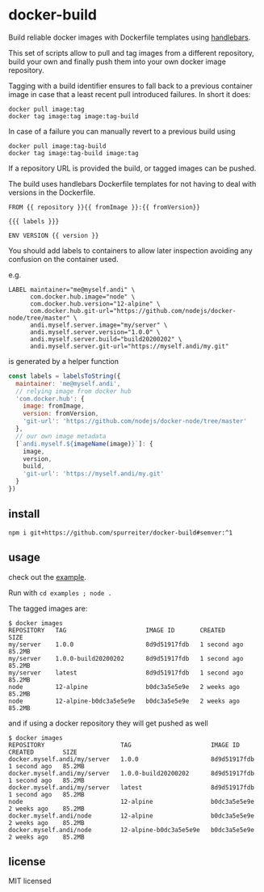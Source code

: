 # docker-build

Build reliable docker images with Dockerfile templates using [handlebars](https://handlebarsjs.com/).

This set of scripts allow to pull and tag images from a different repository, build your own and finally push them into your own docker image repository.

Tagging with a build identifier ensures to fall back to a previous container image in case that a least recent pull introduced failures. In short it does:

```
docker pull image:tag
docker tag image:tag image:tag-build
```

In case of a failure you can manually revert to a previous build using

```
docker pull image:tag-build
docker tag image:tag-build image:tag
```

If a repository URL is provided the build, or tagged images can be pushed.

The build uses handlebars Dockerfile templates for not having to deal with versions in the Dockerfile.

```
FROM {{ repository }}{{ fromImage }}:{{ fromVersion}}

{{{ labels }}}

ENV VERSION {{ version }}
```

You should add labels to containers to allow later inspection avoiding any confusion on the container used.

e.g.

```      
LABEL maintainer="me@myself.andi" \
      com.docker.hub.image="node" \
      com.docker.hub.version="12-alpine" \
      com.docker.hub.git-url="https://github.com/nodejs/docker-node/tree/master" \
      andi.myself.server.image="my/server" \
      andi.myself.server.version="1.0.0" \
      andi.myself.server.build="build20200202" \
      andi.myself.server.git-url="https://myself.andi/my.git"
```

is generated by a helper function

```js
const labels = labelsToString({
  maintainer: 'me@myself.andi',
  // relying image from docker hub
  'com.docker.hub': {
    image: fromImage,
    version: fromVersion,
    'git-url': 'https://github.com/nodejs/docker-node/tree/master'
  },
  // our own image metadata
  [`andi.myself.${imageName(image)}`]: {
    image,
    version,
    build,
    'git-url': 'https://myself.andi/my.git'
  }
})
```

## install

    npm i git+https://github.com/spurreiter/docker-build#semver:^1

## usage

check out the [example](./examples).

Run with `cd examples ; node .`

The tagged images are:

```
$ docker images
REPOSITORY   TAG                      IMAGE ID       CREATED        SIZE
my/server    1.0.0                    8d9d51917fdb   1 second ago   85.2MB
my/server    1.0.0-build20200202      8d9d51917fdb   1 second ago   85.2MB
my/server    latest                   8d9d51917fdb   1 second ago   85.2MB
node         12-alpine                b0dc3a5e5e9e   2 weeks ago    85.2MB
node         12-alpine-b0dc3a5e5e9e   b0dc3a5e5e9e   2 weeks ago    85.2MB
```

and if using a docker repository they will get pushed as well

```
$ docker images
REPOSITORY                     TAG                      IMAGE ID       CREATED        SIZE
docker.myself.andi/my/server   1.0.0                    8d9d51917fdb   1 second ago   85.2MB
docker.myself.andi/my/server   1.0.0-build20200202      8d9d51917fdb   1 second ago   85.2MB
docker.myself.andi/my/server   latest                   8d9d51917fdb   1 second ago   85.2MB
node                           12-alpine                b0dc3a5e5e9e   2 weeks ago    85.2MB
docker.myself.andi/node        12-alpine                b0dc3a5e5e9e   2 weeks ago    85.2MB
docker.myself.andi/node        12-alpine-b0dc3a5e5e9e   b0dc3a5e5e9e   2 weeks ago    85.2MB
```

## license

MIT licensed
